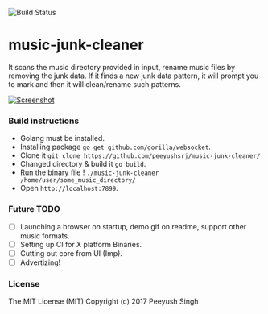 ![Build Status](https://circleci.com/gh/peeyushsrj/music-junk-cleaner.png)

# music-junk-cleaner

It scans the music directory provided in input, rename music files by removing the junk data. If it finds a new junk data pattern, it will prompt you to mark and then it will clean/rename such patterns.

[![Screenshot](https://s20.postimg.org/lrrw1qf65/Screenshot_from_2017-06-23_19-27-01.png)](https://postimg.org/image/66akhs37t/)

### Build instructions

- Golang must be installed.
- Installing package `go get github.com/gorilla/websocket`.
- Clone it `git clone https://github.com/peeyushsrj/music-junk-cleaner/`
- Changed directory & build it `go build`.
- Run the binary file ! `./music-junk-cleaner /home/user/some_music_directory/`
- Open `http://localhost:7899`.


### Future TODO

- [ ] Launching a browser on startup, demo gif on readme, support other music formats.
- [ ] Setting up CI for X platform Binaries.
- [ ] Cutting out core from UI (Imp).
- [ ] Advertizing!

### License

The MIT License (MIT) Copyright (c) 2017 Peeyush Singh
